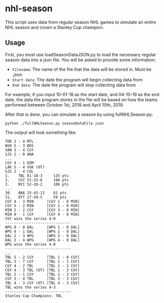 # nhl-season

This script uses data from regular season NHL games to simulate an entire NHL season and crown a Stanley Cup champion.

## Usage

First, you must use loadSeasonDataJSON.py to load the necessary regular season data into a json file. You will be asked to provide some information:

  * `Filename`: The name of the file that the data will be stored in. Must be .json
  * `Start date`: The date the program will begin collecting data from
  * `End date`: The date the program will stop collecting data from

For example, if you input 10-01-18 as the start date, and 04-10-19 as the end date, the data the program stores in the file will be based on how the teams performed between October 1st, 2018 and April 10th, 2019.

After that is done, you can simulate a season by using fullNHLSeason.py:

  `python ./fullNHLSeason.py seasonDataFile.json`

The output will look something like:

  ```
  TOR 2 - 4 MTL
  WSH 5 - 3 BOS     
  VAN 3 - 4 CGY     
  SJS 2 - 0 ANA
  ...
  CGY 4 - 1 EDM     
  LAK 5 - 4 VGK (OT)
  SJS 2 - 4 COL     
  1.	TBL	61-18-3 	125 pts
  2.	CGY	51-25-6 	108 pts
  3.	NYI	52-28-2 	106 pts
  ...
  30.	ANA	25-45-12 	62 pts
  31.	OTT	27-50-5 	59 pts
  CGY 4 - 3 MIN      [CGY 1 - 0 MIN]
  CGY 5 - 2 MIN      [CGY 2 - 0 MIN]
  MIN 1 - 2 CGY      [CGY 3 - 0 MIN]
  MIN 0 - 1 CGY      [CGY 4 - 0 MIN]
  CGY wins the series 4-0
  ------------------------------
  WPG 8 - 0 DAL      [WPG 1 - 0 DAL]
  WPG 4 - 1 DAL      [WPG 2 - 0 DAL]
  DAL 2 - 3 WPG      [WPG 3 - 0 DAL]
  DAL 2 - 4 WPG      [WPG 4 - 0 DAL]
  WPG wins the series 4-0
  ------------------------------
  ...
  TBL 5 - 2 CGY      [TBL 1 - 0 CGY]
  TBL 3 - 7 CGY      [TBL 1 - 1 CGY]
  CGY 4 - 2 TBL      [TBL 1 - 2 CGY]
  CGY 4 - 3 TBL (OT) [TBL 1 - 3 CGY]
  TBL 2 - 1 CGY      [TBL 2 - 3 CGY]
  CGY 3 - 4 TBL      [TBL 3 - 3 CGY]
  TBL 4 - 3 CGY (OT) [TBL 4 - 3 CGY]
  TBL wins the series 4-3
  ------------------------------
  Stanley Cup Champions: TBL
  ```
